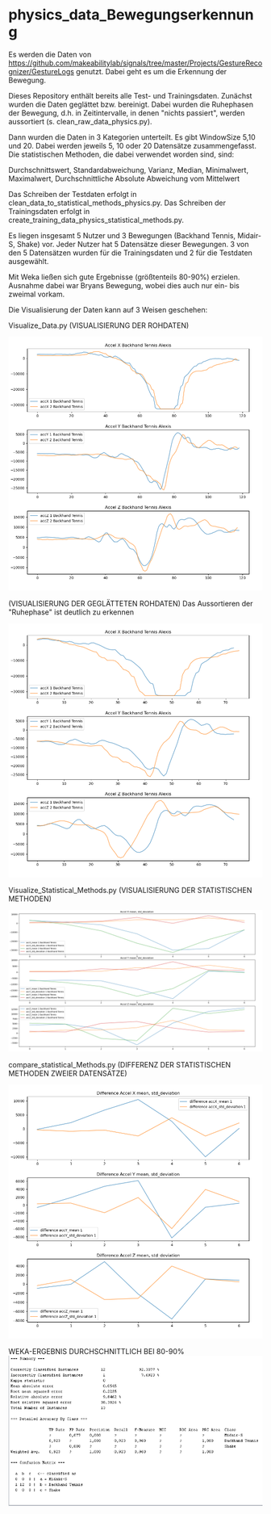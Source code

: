 # physics_data_Bewegungserkennung

Es werden die Daten von https://github.com/makeabilitylab/signals/tree/master/Projects/GestureRecognizer/GestureLogs genutzt. Dabei geht es um die Erkennung der Bewegung.

Dieses Repository enthält bereits alle Test- und Trainingsdaten. Zunächst wurden die Daten geglättet bzw. bereinigt. Dabei wurden die Ruhephasen der Bewegung, d.h. in Zeitintervalle, in denen "nichts passiert", werden aussortiert (s. clean_raw_data_physics.py).

Dann wurden die Daten in 3 Kategorien unterteilt. Es gibt WindowSize 5,10 und 20. Dabei werden jeweils 5, 10 oder 20 Datensätze zusammengefasst. Die statistischen Methoden, die dabei verwendet worden sind, sind:

Durchschnittswert, Standardabweichung, Varianz, Median, Minimalwert, Maximalwert, Durchschnittliche Absolute Abweichung vom Mittelwert

Das Schreiben der Testdaten erfolgt in clean_data_to_statistical_methods_physics.py. Das Schreiben der Trainingsdaten erfolgt in create_training_data_physics_statistical_methods.py.

Es liegen insgesamt 5 Nutzer und 3 Bewegungen (Backhand Tennis, Midair-S, Shake) vor. Jeder Nutzer hat 5 Datensätze dieser Bewegungen. 3 von den 5 Datensätzen wurden für die Trainingsdaten und 2 für die Testdaten ausgewählt.

Mit Weka ließen sich gute Ergebnisse (größtenteils 80-90%) erzielen. Ausnahme dabei war Bryans Bewegung, wobei dies auch nur ein- bis zweimal vorkam.

Die Visualisierung der Daten kann auf 3 Weisen geschehen:

Visualize_Data.py (VISUALISIERUNG DER ROHDATEN)

![Alt text](./images/raw_data_backhand_tennis.png?raw=true "Title")

(VISUALISIERUNG DER GEGLÄTTETEN ROHDATEN) Das Aussortieren der "Ruhephase" ist deutlich zu erkennen

![Alt text](./images/cleaned_raw_data_backhand_tennis.png?raw=true "Title")


Visualize_Statistical_Methods.py (VISUALISIERUNG DER STATISTISCHEN METHODEN)

![Alt text](./images/Statistical_Methods_datasets_backhand_tennis.png?raw=true "Title")



compare_statistical_Methods.py (DIFFERENZ DER STATISTISCHEN METHODEN ZWEIER DATENSÄTZE)

![Alt text](./images/Statistical_Methods_datasets_backhand_tennis_Comparison.png?raw=true "Title")


WEKA-ERGEBNIS DURCHSCHNITTLICH BEI 80-90%
![Alt text](./images/Weka_Ergebnis_Backhand_WindowSize_5.png?raw=true "Title")

